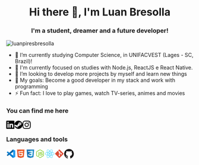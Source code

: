 <h1 align="center">Hi there 👋, I'm Luan Bresolla</h1>
<h3 align="center">I'm a student, dreamer and a future developer!</h3>
<p align="left"> <img src="https://komarev.com/ghpvc/?username=luanpiresbresolla" alt="luanpiresbresolla" /> </p>

- 🔭 I’m currently studying Computer Science, in UNIFACVEST (Lages - SC, Brazil)!
- 🌱 I'm currently focused on studies with Node.js, ReactJS e React Native. 
- 👯 I’m looking to develop more projects by myself and learn new things
- 🥅 My goals: Become a good developer in my stack and work with programming
- ⚡ Fun fact: I love to play games, watch TV-series, animes and movies

<h3>You can find me here</h3>

[<img align="left" alt="luanpiresbresolla | LinkedIn" width="22px" src="https://github.com/luanpiresbresolla/luanpiresbresolla/raw/main/images/linkedin.svg" />][linkedin]
[<img align="left" alt="luanpiresbresolla | Steam" width="22px" src="https://github.com/luanpiresbresolla/luanpiresbresolla/raw/main/images/steam.svg" />][steam]
[<img align="left" alt="luanpiresbresolla | Instagram" width="22px" src="https://github.com/luanpiresbresolla/luanpiresbresolla/raw/main/images/instagram.svg" />][instagram]

<br />

<h3>Languages and tools</h3>

<img align="left" alt="Visual Studio Code" width="26px" src="https://github.com/luanpiresbresolla/luanpiresbresolla/raw/main/images/VScode.svg" />
<img align="left" alt="HTML5" width="26px" src="https://github.com/luanpiresbresolla/luanpiresbresolla/raw/main/images/HTML5.svg" />
<img align="left" alt="CSS3" width="26px" src="https://github.com/luanpiresbresolla/luanpiresbresolla/raw/main/images/css3.svg" />
<img align="left" alt="NodeJS" width="26px" src="https://github.com/luanpiresbresolla/luanpiresbresolla/raw/main/images/nodejs.svg" />
<img align="left" alt="React" width="26px" src="https://github.com/luanpiresbresolla/luanpiresbresolla/raw/main/images/react.svg" />
<img align="left" alt="Git" width="26px" src="https://github.com/luanpiresbresolla/luanpiresbresolla/raw/main/images/git.svg" />
<img align="left" alt="GitHub" width="26px" src="https://raw.githubusercontent.com/github/explore/78df643247d429f6cc873026c0622819ad797942/topics/github/github.png" />
<br />
<br />

[linkedin]: https://www.linkedin.com/in/luanbresolla/
[steam]: https://steamcommunity.com/profiles/76561198065742047/
[instagram]: https://www.instagram.com/luanbresolla/
